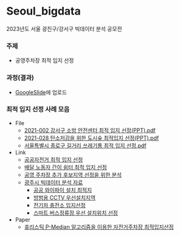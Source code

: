 # Seoul_bigdata
2023년도 서울 광진구/강서구 빅데이터 분석 공모전

### 주제
- 공영주차장 최적 입지 선정

### 과정(결과)
- [GoogleSlide](https://docs.google.com/presentation/d/1QrfQfxlSvGKBj0OZ7W1DnwcpXbk3RbFuQgvQMP7QbZo/edit#slide=id.p)에 업로드


### 최적 입지 선정 사례 모음
- File
  - [2021-002 강서구 소방 안전센터 최적 입지 선정(PPT).pdf](File%2F2021-002%20%EA%B0%95%EC%84%9C%EA%B5%AC%20%EC%86%8C%EB%B0%A9%20%EC%95%88%EC%A0%84%EC%84%BC%ED%84%B0%20%EC%B5%9C%EC%A0%81%20%EC%9E%85%EC%A7%80%20%EC%84%A0%EC%A0%95%28PPT%29.pdf)
  - [2021-028 탄소저감을 위한 도시숲 최적입지 선정(PPT).pdf](File%2F2021-028%20%ED%83%84%EC%86%8C%EC%A0%80%EA%B0%90%EC%9D%84%20%EC%9C%84%ED%95%9C%20%EB%8F%84%EC%8B%9C%EC%88%B2%20%EC%B5%9C%EC%A0%81%EC%9E%85%EC%A7%80%20%EC%84%A0%EC%A0%95%28PPT%29.pdf)
  - [서울특별시 종로구 길거리 쓰레기통 최적 입지 선정.pdf](File%2F%EC%84%9C%EC%9A%B8%ED%8A%B9%EB%B3%84%EC%8B%9C%20%EC%A2%85%EB%A1%9C%EA%B5%AC%20%EA%B8%B8%EA%B1%B0%EB%A6%AC%20%EC%93%B0%EB%A0%88%EA%B8%B0%ED%86%B5%20%EC%B5%9C%EC%A0%81%20%EC%9E%85%EC%A7%80%20%EC%84%A0%EC%A0%95.pdf)
- Link
  - [공공자전거 최적 입지 선정](https://wansook0316.github.io/cv/projects/2020/09/11/%EA%B3%A0%EC%96%91%EC%8B%9C-%EA%B3%B5%EA%B3%B5%EC%9E%90%EC%A0%84%EA%B1%B0-%EC%B5%9C%EC%A0%81-%EC%9E%85%EC%A7%80-%EC%84%A0%EC%A0%95-%ED%94%84%EB%A1%9C%EC%A0%9D%ED%8A%B8-01-%EC%A0%84%EC%B2%98%EB%A6%AC.html)
  - [배달 노동자 간이 쉼터 최적 입지 선정](https://github.com/DonghyunAnn/Gbig-Hackathon)
  - [공영 주차장 추가 후보지역 선정을 위한 분석](https://dsz.kdata.or.kr/svc/page/application/data_analysis_parking.do)
  - [광주시 빅데이터 분석 자료](https://www.gjcity.go.kr/bigdata/home/programs/ebook/list?menu=344#reload)
    - [공공 와이파이 설치 최적지](https://www.gjcity.go.kr/bigdata/home/programs/ebook/oneView?itemKey=50&menu=344)
    - [방범용 CCTV 우선설치지역](https://www.gjcity.go.kr/bigdata/home/programs/ebook/oneView?itemKey=53&menu=344)
    - [전기차 충전소 입지선정](https://www.gjcity.go.kr/bigdata/home/programs/ebook/oneView?itemKey=60&menu=344)
    - [스마트 버스정류장 우선 설치위치 선정](https://uos-urbanscience.org/wp-content/uploads/2021/05/29220918/%EA%B3%B5%EA%B0%84%EC%A0%95%EB%B3%B4%EC%A2%85%ED%95%A9%EC%84%A4%EA%B3%842_%ED%8C%90%EB%84%AC%EB%B0%9C%ED%91%9C_6%EC%A1%B0_%EA%B9%80%EB%AF%BC%EA%B2%B8%EB%B0%95%EC%B0%BD%EC%A3%BC%EC%95%88%EC%A7%84%ED%98%84.pdf)
- Paper
  - [휴리스틱 P-Median 알고리즘을 이용한 자전거주차장 최적입지선정](https://koreascience.kr/article/JAKO201330258587513.pdf)
